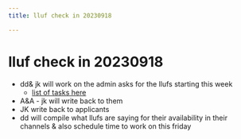 ```yaml
---
title: lluf check in 20230918

---
```


# lluf check in 20230918
* dd& jk will work on the admin asks for the llufs starting this week 
    * [list of tasks here](https://hackmd.io/6TXKvf4RSZ-SG68vdPoK4A?view)
* A&A - jk will write back to them
* JK write back to applicants
* dd will compile what llufs are saying for their availability in their channels & also schedule time to work on this friday